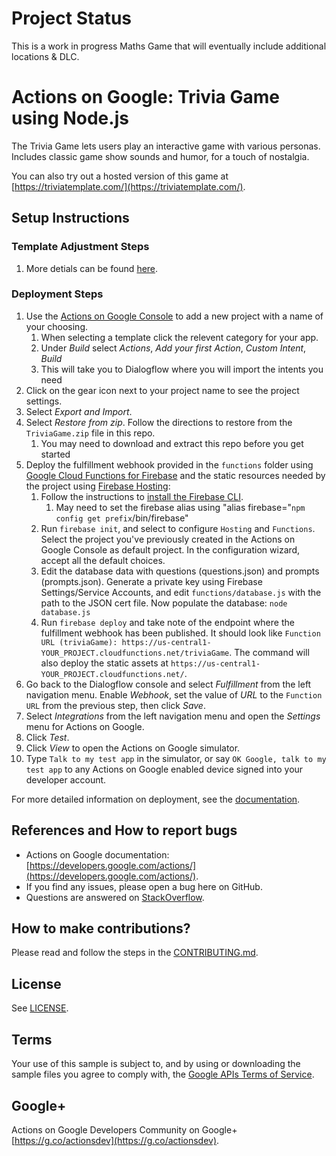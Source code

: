 # Project Status

This is a work in progress Maths Game that will eventually include additional locations & DLC.

# Actions on Google: Trivia Game using Node.js

The Trivia Game lets users play an interactive game with various personas. Includes classic game show sounds and humor, for a touch of nostalgia.

You can also try out a hosted version of this game at [https://triviatemplate.com/](https://triviatemplate.com/).

## Setup Instructions

### Template Adjustment Steps
1. More detials can be found [here](https://medium.com/@leonnicholls/google-assistant-trivia-game-742f38cae5de).

### Deployment Steps
1. Use the [Actions on Google Console](https://console.actions.google.com) to add a new project with a name of your choosing.
    1. When selecting a template click the relevent category for your app.
    2. Under *Build* select *Actions*, *Add your first Action*, *Custom Intent*, *Build*
    3. This will take you to Dialogflow where you will import the intents you need
4. Click on the gear icon next to your project name to see the project settings.
5. Select *Export and Import*.
6. Select *Restore from zip*. Follow the directions to restore from the `TriviaGame.zip` file in this repo.
    1. You may need to download and extract this repo before you get started
7. Deploy the fulfillment webhook provided in the `functions` folder using [Google Cloud Functions for Firebase](https://firebase.google.com/docs/functions/) and the static resources needed by the project using [Firebase Hosting](https://firebase.google.com/docs/hosting/):
    1. Follow the instructions to [install the Firebase CLI](https://firebase.google.com/docs/hosting/quickstart#install-the-firebase-cli).
        1. May need to set the firebase alias using "alias firebase="`npm config get prefix`/bin/firebase"
    2. Run `firebase init`, and select to configure `Hosting` and `Functions`. Select the project you've previously created in the Actions on Google Console as default project. In the configuration wizard, accept all the default choices.
    3. Edit the database data with questions (questions.json) and prompts (prompts.json). Generate a private key using Firebase Settings/Service Accounts, and edit `functions/database.js` with the path to the JSON cert file. Now populate the database: `node database.js`
    4. Run `firebase deploy` and take note of the endpoint where the fulfillment webhook has been published. It should look like `Function URL (triviaGame): https://us-central1-YOUR_PROJECT.cloudfunctions.net/triviaGame`. The command will also deploy the static assets at `https://us-central1-YOUR_PROJECT.cloudfunctions.net/`.
8. Go back to the Dialogflow console and select *Fulfillment* from the left navigation menu. Enable *Webhook*, set the value of *URL* to the `Function URL` from the previous step, then click *Save*.
9. Select *Integrations* from the left navigation menu and open the *Settings* menu for Actions on Google.
10. Click *Test*.
11. Click *View* to open the Actions on Google simulator.
11. Type `Talk to my test app` in the simulator, or say `OK Google, talk to my test app` to any Actions on Google enabled device signed into your developer account.

For more detailed information on deployment, see the [documentation](https://developers.google.com/actions/dialogflow/deploy-fulfillment).

## References and How to report bugs
* Actions on Google documentation: [https://developers.google.com/actions/](https://developers.google.com/actions/).
* If you find any issues, please open a bug here on GitHub.
* Questions are answered on [StackOverflow](https://stackoverflow.com/questions/tagged/actions-on-google).

## How to make contributions?
Please read and follow the steps in the [CONTRIBUTING.md](CONTRIBUTING.md).

## License
See [LICENSE](LICENSE).

## Terms
Your use of this sample is subject to, and by using or downloading the sample files you agree to comply with, the [Google APIs Terms of Service](https://developers.google.com/terms/).

## Google+
Actions on Google Developers Community on Google+ [https://g.co/actionsdev](https://g.co/actionsdev).
